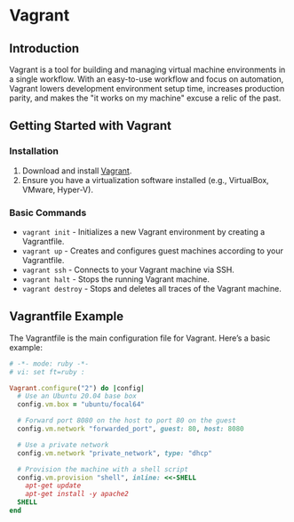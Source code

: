 # Vagrant

## Introduction
Vagrant is a tool for building and managing virtual machine environments in a single workflow. With an easy-to-use workflow and focus on automation, Vagrant lowers development environment setup time, increases production parity, and makes the "it works on my machine" excuse a relic of the past.

## Getting Started with Vagrant

### Installation

1. Download and install [Vagrant](https://www.vagrantup.com/downloads).
2. Ensure you have a virtualization software installed (e.g., VirtualBox, VMware, Hyper-V).


### Basic Commands
- `vagrant init` - Initializes a new Vagrant environment by creating a Vagrantfile.
- `vagrant up` - Creates and configures guest machines according to your Vagrantfile.
- `vagrant ssh` - Connects to your Vagrant machine via SSH.
- `vagrant halt` - Stops the running Vagrant machine.
- `vagrant destroy` - Stops and deletes all traces of the Vagrant machine.


## Vagrantfile Example
The Vagrantfile is the main configuration file for Vagrant. Here’s a basic example:

```ruby
# -*- mode: ruby -*-
# vi: set ft=ruby :

Vagrant.configure("2") do |config|
  # Use an Ubuntu 20.04 base box
  config.vm.box = "ubuntu/focal64"

  # Forward port 8080 on the host to port 80 on the guest
  config.vm.network "forwarded_port", guest: 80, host: 8080

  # Use a private network
  config.vm.network "private_network", type: "dhcp"

  # Provision the machine with a shell script
  config.vm.provision "shell", inline: <<-SHELL
    apt-get update
    apt-get install -y apache2
  SHELL
end